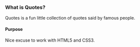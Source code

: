 ### What is Quotes?

Quotes is a fun little collection of quotes said by famous people.

#### Purpose

Nice excuse to work with HTML5 and CSS3.
